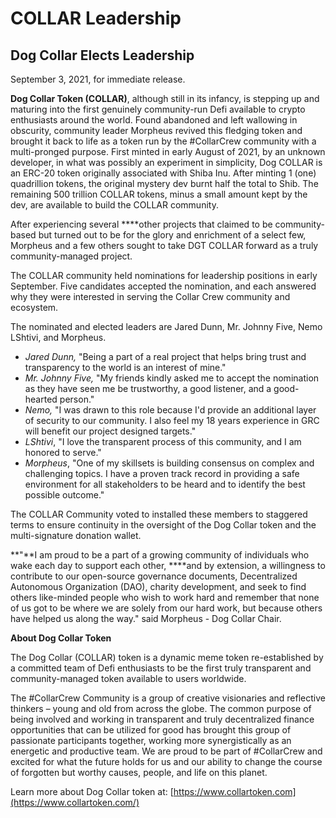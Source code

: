 # COLLAR Leadership

## Dog Collar Elects Leadership

September 3, 2021, for immediate release.

**Dog Collar Token \(COLLAR\)**, although still in its infancy, is stepping up and maturing into the first genuinely community-run Defi available to crypto enthusiasts around the world. Found abandoned and left wallowing in obscurity, community leader Morpheus revived this fledging token and brought it back to life as a token run by the \#CollarCrew community with a multi-pronged purpose. First minted in early August of 2021, by an unknown developer, in what was possibly an experiment in simplicity, Dog COLLAR is an ERC-20 token originally associated with Shiba Inu. After minting 1 \(one\) quadrillion tokens, the original mystery dev burnt half the total to Shib. The remaining 500 trillion COLLAR tokens, minus a small amount kept by the dev, are available to build the COLLAR community. 

After experiencing several ****other projects that claimed to be community-based but turned out to be for the glory and enrichment of a select few, Morpheus and a few others sought to take DGT COLLAR forward as a truly community-managed project.

The COLLAR community held nominations for leadership positions in early September. Five candidates accepted the nomination, and each answered why they were interested in serving the Collar Crew community and ecosystem.

The nominated and elected leaders are Jared Dunn, Mr. Johnny Five, Nemo LShtivi, and Morpheus.

* _Jared Dunn,_ "Being a part of a real project that helps bring trust and transparency to the world is an interest of mine." 
* _Mr. Johnny Five,_ "My friends kindly asked me to accept the nomination as they have seen me be trustworthy, a good listener, and a good-hearted person." 
* _Nemo,_ "I was drawn to this role because I'd provide an additional layer of security to our community. I also feel my 18 years experience in GRC will benefit our project designed targets." 
* _LShtivi_, "I love the transparent process of this community, and I am honored to serve." 
* _Morpheus_, "One of my skillsets is building consensus on complex and challenging topics. I have a proven track record in providing a safe environment for all stakeholders to be heard and to identify the best possible outcome."

The COLLAR Community voted to installed these members to staggered terms to ensure continuity in the oversight of the Dog Collar token and the multi-signature donation wallet.

**"**I am proud to be a part of a growing community of individuals who wake each day to support each other, ****and by extension, a willingness to contribute to our open-source governance documents, Decentralized Autonomous Organization \(DAO\), charity development, and seek to find others like-minded people who wish to work hard and remember that none of us got to be where we are solely from our hard work, but because others have helped us along the way." said Morpheus - Dog Collar Chair.

**About Dog Collar Token**

The Dog Collar \(COLLAR\) token is a dynamic meme token re-established by a committed team of Defi enthusiasts to be the first truly transparent and community-managed token available to users worldwide.

The \#CollarCrew Community is a group of creative visionaries and reflective thinkers – young and old from across the globe. The common purpose of being involved and working in transparent and truly decentralized finance opportunities that can be utilized for good has brought this group of passionate participants together, working more synergistically as an energetic and productive team. We are proud to be part of \#CollarCrew and excited for what the future holds for us and our ability to change the course of forgotten but worthy causes, people, and life on this planet.

Learn more about Dog Collar token at: [https://www.collartoken.com](https://www.collartoken.com/)

